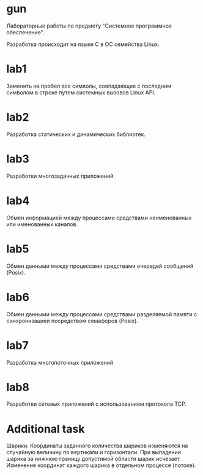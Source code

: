 # gun

Лабораторные работы по предмету "Системное программное обеспечение".

Разработка происходит на языке C в ОС семейства Linux.

# lab1

Заменить на пробел все символы, совпадающие с последним символом в строке путем системных вызовов Linux API.

# lab2

Разработка статических и динамических библиотек.

# lab3

Разработки многозадачных приложений.

# lab4

Обмен информацией между процессами средствами неименованных или именованных каналов.

# lab5

Обмен данными между процессами средствами очередей сообщений (Posix).

# lab6

Обмен данными между процессами средствами разделяемой памяти с синхронизацией посредством семафоров (Posix).

# lab7

Разработка многопоточных приложений 

# lab8

Разработки сетевых приложений с использованием протокола TCP.

# Additional task

Шарики. Координаты заданного количества шариков изменяются на случайную величину по вертикали и горизонтали. При выпадении шарика за нижнюю границу допустимой области шарик исчезает. Изменение координат каждого шарика в отдельном процессе (потоке).
